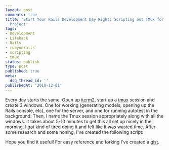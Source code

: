 ```yaml
---
layout: post
comments: true
title: 'Start Your Rails Development Day Right: Scripting out TMux for your Rails
  Project'
tags:
- Development
- Lifehack
- Rails
- rubyonrails
- scripting
- tmux
status: publish
type: post
published: true
meta:
  dsq_thread_id: ''
publishedAt: '2010-12-01'
---
```


Every day starts the same. Open up [iterm2](https://code.google.com/p/iterm2/), start up a [tmux](https://tmux.sourceforge.net/) session and create 3 windows. One for working (generating models, opening up the Rails console, etc), one for the server, and one for running autotest in the background. Then, I name the Tmux session appropriately along with all the windows. It takes about 5-10 minutes to get this all set up nicely in the morning. I got kind of tired doing it and felt like it was wasted time. After some research and some honing, I've created the following script:

<script src="https://gist.github.com/723637.js?file=tmux_textaurant.sh"></script>

Hope you find it useful! For easy reference and forking I've created a [gist](https://gist.github.com/723637).
